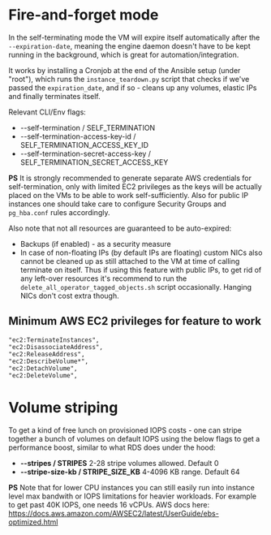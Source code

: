 # Fire-and-forget mode

In the self-terminating mode the VM will expire itself automatically after the `--expiration-date`, meaning the engine
daemon doesn't have to be kept running in the background, which is great for automation/integration. 

It works by installing a Cronjob at the end of the Ansible setup (under "root"), which runs the `instance_teardown.py`
script that checks if we've passed the `expiration_date`, and if so - cleans up any volumes, elastic IPs and finally
terminates itself.

Relevant CLI/Env flags:

  * --self-termination / SELF_TERMINATION
  * --self-termination-access-key-id / SELF_TERMINATION_ACCESS_KEY_ID
  * --self-termination-secret-access-key / SELF_TERMINATION_SECRET_ACCESS_KEY

**PS** It is strongly recommended to generate separate AWS credentials for self-termination, only with limited EC2 privileges
as the keys will be actually placed on the VMs to be able to work self-sufficiently. Also for public IP instances one should
take care to configure Security Groups and `pg_hba.conf` rules accordingly.

Also note that not all resources are guaranteed to be auto-expired:
  * Backups (if enabled) - as a security measure
  * In case of non-floating IPs (by default IPs are floating) custom NICs also cannot be cleaned up as still attached to the VM
    at time of calling terminate on itself. Thus if using this feature with public IPs, to get rid of any left-over resources
    it's recommend to run the `delete_all_operator_tagged_objects.sh` script occasionally. Hanging NICs don't cost extra though.


## Minimum AWS EC2 privileges for feature to work

```
"ec2:TerminateInstances",
"ec2:DisassociateAddress",
"ec2:ReleaseAddress",
"ec2:DescribeVolume*",
"ec2:DetachVolume",
"ec2:DeleteVolume",
```


# Volume striping

To get a kind of free lunch on provisioned IOPS costs - one can stripe together a bunch of volumes on default IOPS using
the below flags to get a performance boost, similar to what RDS does under the hood:

  * **--stripes / STRIPES** 2-28 stripe volumes allowed. Default 0
  * **--stripe-size-kb / STRIPE_SIZE_KB** 4-4096 KB range. Default 64

**PS** Note that for lower CPU instances you can still easily run into instance level max bandwith or IOPS limitations
for heavier workloads. For example to get past 40K IOPS, one needs 16 vCPUs. AWS docs here: https://docs.aws.amazon.com/AWSEC2/latest/UserGuide/ebs-optimized.html